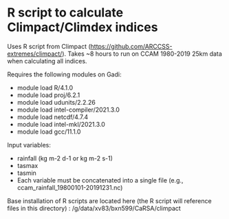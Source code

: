 # R script to calculate Climpact/Climdex indices

Uses R script from Climpact (https://github.com/ARCCSS-extremes/climpact/). Takes ~8 hours to run on CCAM 1980-2019 25km data when calculating all indices.

Requires the following modules on Gadi:
 - module load R/4.1.0
 - module load proj/6.2.1
 - module load udunits/2.2.26
 - module load intel-compiler/2021.3.0
 - module load netcdf/4.7.4
 - module load intel-mkl/2021.3.0
 - module load gcc/11.1.0

Input variables:
 - rainfall (kg m-2 d-1 or kg m-2 s-1)
 - tasmax
 - tasmin
 - Each variable must be concatenated into a single file (e.g., ccam_rainfall_19800101-20191231.nc)

Base installation of R scripts are located here (the R script will reference files in this directory) : /g/data/xv83/bxn599/CaRSA/climpact